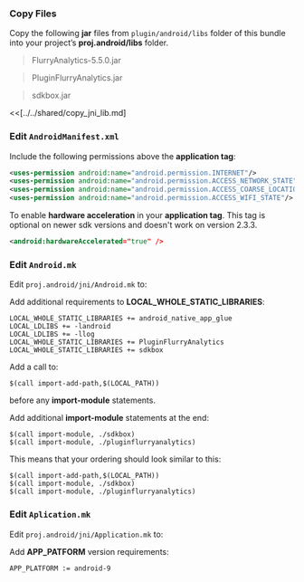 ### Copy Files
Copy the following __jar__ files from `plugin/android/libs` folder of this
bundle into your project’s __proj.android/libs__ folder.

> FlurryAnalytics-5.5.0.jar

> PluginFlurryAnalytics.jar

> sdkbox.jar

<<[../../shared/copy_jni_lib.md]


### Edit `AndroidManifest.xml`
Include the following permissions above the __application tag__:
```xml
<uses-permission android:name="android.permission.INTERNET"/>
<uses-permission android:name="android.permission.ACCESS_NETWORK_STATE"/>
<uses-permission android:name="android.permission.ACCESS_COARSE_LOCATION"/>
<uses-permission android:name="android.permission.ACCESS_WIFI_STATE"/>
```

To enable __hardware acceleration__ in your __application tag__. This tag is
optional on newer sdk versions and doesn't work on version 2.3.3.
```xml
<android:hardwareAccelerated="true" />
```

### Edit `Android.mk`
Edit `proj.android/jni/Android.mk` to:

Add additional requirements to __LOCAL_WHOLE_STATIC_LIBRARIES__:
```
LOCAL_WHOLE_STATIC_LIBRARIES += android_native_app_glue
LOCAL_LDLIBS += -landroid
LOCAL_LDLIBS += -llog
LOCAL_WHOLE_STATIC_LIBRARIES += PluginFlurryAnalytics
LOCAL_WHOLE_STATIC_LIBRARIES += sdkbox
```

Add a call to:
```
$(call import-add-path,$(LOCAL_PATH))
```
before any __import-module__ statements.

Add additional __import-module__ statements at the end:
```
$(call import-module, ./sdkbox)
$(call import-module, ./pluginflurryanalytics)
```

This means that your ordering should look similar to this:
```
$(call import-add-path,$(LOCAL_PATH))
$(call import-module, ./sdkbox)
$(call import-module, ./pluginflurryanalytics)
```

### Edit `Aplication.mk`
Edit `proj.android/jni/Application.mk` to:

Add __APP_PATFORM__ version requirements:
```
APP_PLATFORM := android-9
```
